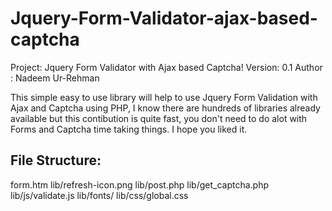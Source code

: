 Jquery-Form-Validator-ajax-based-captcha
========================================

Project: Jquery Form Validator with Ajax based Captcha!
Version: 0.1
Author : Nadeem Ur-Rehman


This simple easy to use library will help to use Jquery Form Validation with Ajax and Captcha using PHP, I know there are hundreds of libraries already available but this contibution is quite fast, you don't need to do alot with Forms and Captcha time taking things.
I hope you liked it.

File Structure:
---------------

  form.htm
  lib/refresh-icon.png
  lib/post.php
  lib/get_captcha.php
  lib/js/validate.js
  lib/fonts/
  lib/css/global.css



